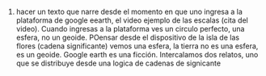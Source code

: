 1. hacer un texto que narre desde el momento en que uno ingresa a la plataforma de google eearth, el video ejemplo de las escalas (cita del video). Cuando ingresas a la plataforma ves un circulo perfecto, una esfera, no un geoide. 
POensar desde el dispositivo de la isla de las flores (cadena significante)
vemos una esfera, la tierra no es una esfera, es un geoide. Google earth es una ficción. Intercalamos dos relatos, uno que se distribuye desde una logica de cadenas de signicante


> 